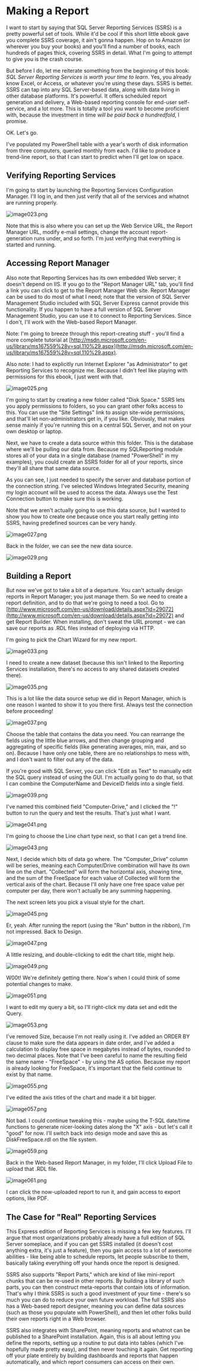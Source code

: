 # Making a Report

I want to start by saying that SQL Server Reporting Services (SSRS) is a pretty powerful set of tools. While it'd be cool if this short little ebook gave you complete SSRS coverage, it ain't gonna happen. Hop on to Amazon (or wherever you buy your books) and you'll find a number of books, each hundreds of pages thick, covering SSRS in detail. What I'm going to attempt to give you is the crash course.

But before I do, let me reiterate something from the beginning of this book: _SQL Server Reporting Services is worth your time to learn_. Yes, you already know Excel, or Access, or whatever you're using these days. SSRS is better. SSRS can tap into any SQL Server-based data, along with data living in other database platforms. It's powerful. It offers scheduled report generation and delivery, a Web-based reporting console for end-user self-service, and a lot more. This is totally a tool you want to become proficient with, because the investment in time _will be paid back a hundredfold_, I promise.

OK. Let's go.

I've populated my PowerShell table with a year's worth of disk information from three computers, queried monthly from each. I'd like to produce a trend-line report, so that I can start to predict when I'll get low on space.

## Verifying Reporting Services

I'm going to start by launching the Reporting Services Configuration Manager. I'll log in, and then just verify that all of the services and whatnot are running properly.

![image023.png](images/image023.png)



Note that this is also where you can set up the Web Service URL, the Report Manager URL, modify e-mail settings, change the account report-generation runs under, and so forth. I'm just verifying that everything is started and running.

## Accessing Report Manager

Also note that Reporting Services has its own embedded Web server; it doesn't depend on IIS. If you go to the "Report Manager URL" tab, you'll find a link you can click to get to the Report Manager Web site. Report Manager can be used to do most of what I need; note that the version of SQL Server Management Studio included with SQL Server Express cannot provide this functionality. If you happen to have a full version of SQL Server Management Studio, you can use it to connect to Reporting Services. Since I don't, I'll work with the Web-based Report Manager.

Note: I'm going to breeze through this report-creating stuff - you'll find a more complete tutorial at [http://msdn.microsoft.com/en-us/library/ms167559%28v=sql.110%29.aspx](http://msdn.microsoft.com/en-us/library/ms167559%28v=sql.110%29.aspx).

Also note: I had to explicitly run Internet Explorer "as Administrator" to get Reporting Services to recognize me. Because I didn't feel like playing with permissions for this ebook, I just went with that.

![image025.png](images/image025.png)


I'm going to start by creating a new folder called "Disk Space." SSRS lets you apply permissions to folders, so you can grant other folks access to this. You can use the "Site Settings" link to assign site-wide permissions, and that'll let non-administrators get in, if you like. Obviously, that makes sense mainly if you're running this on a central SQL Server, and not on your own desktop or laptop.

Next, we have to create a data source within this folder. This is the database where we'll be pulling our data from. Because my SQLReporting module stores all of your data in a single database (named "PowerShell" in my examples), you could create an SSRS folder for all of your reports, since they'll all share that same data source.


As you can see, I just needed to specify the server and database portion of the connection string. I've selected Windows Integrated Security, meaning my login account will be used to access the data. Always use the Test Connection button to make sure this is working.

Note that we aren't actually going to use this data source, but I wanted to show you how to create one because once you start really getting into SSRS, having predefined sources can be very handy.

![image027.png](images/image027.png)


Back in the folder, we can see the new data source.

![image029.png](images/image029.png)

## Building a Report

But now we've got to take a bit of a departure. You can't actually design reports in Report Manager; you just manage them. So we need to create a report definition, and to do that we're going to need a tool. Go to [http://www.microsoft.com/en-us/download/details.aspx?id=29072](http://www.microsoft.com/en-us/download/details.aspx?id=29072) and get Report Builder. When installing, don't sweat the URL prompt - we can save our reports as .RDL files instead of deploying via HTTP.



I'm going to pick the Chart Wizard for my new report.

![image033.png](images/image033.png)



I need to create a new dataset (because this isn't linked to the Reporting Services installation, there's no access to any shared datasets created there).

![image035.png](images/image035.png)


This is a lot like the data source setup we did in Report Manager, which is one reason I wanted to show it to you there first. Always test the connection before proceeding!

![image037.png](images/image037.png)


Choose the table that contains the data you need. You can rearrange the fields using the little blue arrows, and then change grouping and aggregating of specific fields (like generating averages, min, max, and so on). Because I have only one table, there are no relationships to mess with, and I don't want to filter out any of the data.

If you're good with SQL Server, you can click "Edit as Text" to manually edit the SQL query instead of using the GUI. I'm actually going to do that, so that I can combine the ComputerName and DeviceID fields into a single field.

![image039.png](images/image039.png)


I've named this combined field "Computer-Drive," and I clicked the "!" button to run the query and test the results. That's just what I want.

![image041.png](images/image041.png)


I'm going to choose the Line chart type next, so that I can get a trend line.

![image043.png](images/image043.png)


Next, I decide which bits of data go where. The "Computer\_Drive" column will be series, meaning each Computer/Drive combination will have its own line on the chart. "Collected" will form the horizontal axis, showing time, and the sum of the FreeSpace for each value of Collected will form the vertical axis of the chart. Because I'll only have one free space value per computer per day, there won't actually be any summing happening.

The next screen lets you pick a visual style for the chart.

![image045.png](images/image045.png)


Er, yeah. After running the report (using the "Run" button in the ribbon), I'm not impressed. Back to Design.

![image047.png](images/image047.png)

A little resizing, and double-clicking to edit the chart title, might help.

![image049.png](images/image049.png)


W00t! We're definitely getting there. Now's when I could think of some potential changes to make.


![image051.png](images/image051.png)


I want to edit my query a bit, so I'll right-click my data set and edit the Query.

![image053.png](images/image053.png)

I've removed Size, because I'm not really using it. I've added an ORDER BY clause to make sure the data appears in date order, and I've added a calculation to display free space in megabytes instead of bytes, rounded to two decimal places. Note that I've been careful to name the resulting field the same name - "FreeSpace" - by using the AS option. Because my report is already looking for FreeSpace, it's important that the field continue to exist by that name.

![image055.png](images/image055.png)

I've edited the axis titles of the chart and made it a bit bigger.

![image057.png](images/image057.png)


Not bad. I could continue tweaking this - maybe using the T-SQL date/time functions to generate nicer-looking dates along the "X" axis - but let's call it "good" for now. I'll switch back into design mode and save this as DiskFreeSpace.rdl on the file system.

![image059.png](images/image059.png)

Back in the Web-based Report Manager, in my folder, I'll click Upload File to upload that .RDL file.

![image061.png](images/image061.png)

I can click the now-uploaded report to run it, and gain access to export options, like PDF.

## The Case for "Real" Reporting Services

This Express edition of Reporting Services is missing a few key features. I'll argue that most organizations probably already have a full edition of SQL Server someplace, and if you can get SSRS installed (it doesn't cost anything extra, it's just a feature), then you gain access to a lot of awesome abilities - like being able to schedule reports, let people subscribe to them, basically taking everything off your hands once the report is designed.

SSRS also supports "Report Parts," which are kind of like mini-report chunks that can be re-used in other reports. By building a library of such parts, you can then construct meta-reports that contain lots of information. That's why I think SSRS is such a good investment of your time - there's so much you can do to reduce your own future workload. The full SSRS also has a Web-based report designer, meaning you can define data sources (such as those you populate with PowerShell), and then let other folks build their own reports right in a Web browser.

SSRS also integrates with SharePoint, meaning reports and whatnot can be published to a SharePoint installation. Again, this is all about letting you define the reports, setting up a routine to put data into tables (which I've hopefully made pretty easy), and then never touching it again. Get reporting off your plate entirely by building dashboards and reports that happen automatically, and which report consumers can access on their own.


